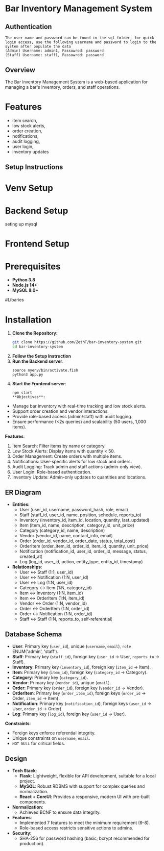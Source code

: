# Bar Inventory Management System


## Authentication
    The user name and password can be found in the sql folder, for quick login access, use the following username and password to login to the system after populate the data
    (Admin) Username: admin1, Passowrod: password
    (Staff) Username: staff1, Passowrod: password
## Overview

The Bar Inventory Management System is a web-based application for managing a bar's inventory, orders, and staff operations.

# Features

- item search,
- low stock alerts,
- order creation,
- notifications,
- audit logging,
- user login,
- inventory updates

## Setup Instructions

# Venv Setup

<!-- cd backend
python3 -m venv myenv
source myenv/bin/activate
pip install flask flask-sqlalchemy pymysql flask-cors
-->

# Backend Setup

seting up mysql

<!--
brew services start mysql
mysql -u root -p < sql/schema.sql
mysql -u root -p < sql/populate_data.sql # generate data
SQLALCHEMY_DATABASE_URI = 'mysql+pymysql://root:your_password@localhost/bar_inventory' #setting root password
 -->

# Frontend Setup

<!--
cd frontend
npm install
npm install @coreui/react @coreui/coreui @coreui/icons-react axios react-router-dom
-->

# Prerequisites

- **Python 3.8**
- **Node.js 14+**
- **MySQL 8.0+**

#Libaries

# Installation

1. **Clone the Repository**:
   ```bash
   git clone https://github.com/ZethT/bar-inventory-system.git
   cd bar-inventory-system
   ```
2. **Follow the Setup Instruction**
3. **Run the Backend server**:
   ```cd backend
   source myenv/bin/activate.fish
   python3 app.py
   ```
4. **Start the Frontend server**:
   ```cd frontend
   npm start
   **Objectives**:

- Manage bar inventory with real-time tracking and low stock alerts.
- Support order creation and vendor interactions.
- Provide role-based access (admin/staff) with audit logging.
- Ensure performance (<2s queries) and scalability (50 users, 1,000 items).

**Features**:

1. Item Search: Filter items by name or category.
2. Low Stock Alerts: Display items with quantity < 50.
3. Order Management: Create orders with multiple items.
4. Notifications: User-specific alerts for low stock and orders.
5. Audit Logging: Track admin and staff actions (admin-only view).
6. User Login: Role-based authentication.
7. Inventory Update: Admin-only updates to quantities and locations.

## ER Diagram

- **Entities**:
  - User (user_id, username, password_hash, role, email)
  - Staff (staff_id, user_id, name, position, schedule, reports_to)
  - Inventory (inventory_id, item_id, location, quantity, last_updated)
  - Item (item_id, name, description, category_id, unit_price)
  - Category (category_id, name, description)
  - Vendor (vendor_id, name, contact_info, email)
  - Order (order_id, vendor_id, order_date, status, total_cost)
  - OrderItem (order_item_id, order_id, item_id, quantity, unit_price)
  - Notification (notification_id, user_id, order_id, message, status, created_at)
  - Log (log_id, user_id, action, entity_type, entity_id, timestamp)
- **Relationships**:
  - User ↔ Staff (1:1, user_id)
  - User ↔ Notification (1:N, user_id)
  - User ↔ Log (1:N, user_id)
  - Category ↔ Item (1:N, category_id)
  - Item ↔ Inventory (1:N, item_id)
  - Item ↔ OrderItem (1:N, item_id)
  - Vendor ↔ Order (1:N, vendor_id)
  - Order ↔ OrderItem (1:N, order_id)
  - Order ↔ Notification (1:N, order_id)
  - Staff ↔ Staff (1:N, reports_to, self-referential)

## Database Schema

- **User**: Primary key (`user_id`), unique (`username`, `email`), `role` ENUM('admin', 'staff').
- **Staff**: Primary key (`staff_id`), foreign key (`user_id` → User, `reports_to` → Staff).
- **Inventory**: Primary key (`inventory_id`), foreign key (`item_id` → Item).
- **Item**: Primary key (`item_id`), foreign key (`category_id` → Category).
- **Category**: Primary key (`category_id`).
- **Vendor**: Primary key (`vendor_id`), unique (`email`).
- **Order**: Primary key (`order_id`), foreign key (`vendor_id` → Vendor).
- **OrderItem**: Primary key (`order_item_id`), foreign keys (`order_id` → Order, `item_id` → Item).
- **Notification**: Primary key (`notification_id`), foreign keys (`user_id` → User, `order_id` → Order).
- **Log**: Primary key (`log_id`), foreign key (`user_id` → User).

**Constraints**:

- Foreign keys enforce referential integrity.
- Unique constraints on `username`, `email`.
- `NOT NULL` for critical fields.

## Design

- **Tech Stack**:
  - **Flask**: Lightweight, flexible for API development, suitable for a local project.
  - **MySQL**: Robust RDBMS with support for complex queries and normalization.
  - **React + CoreUI**: Provides a responsive, modern UI with pre-built components.
- **Normalization**:
  - Achieved BCNF to ensure data integrity.
- **Features**:
  - Implemented 7 features to meet the minimum requirement (6–8).
  - Role-based access restricts sensitive actions to admins.
- **Security**:
  - SHA-256 for password hashing (basic; bcrypt recommended for production).
